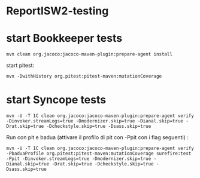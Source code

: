 # ReportISW2-testing

# start Bookkeeper tests

    mvn clean org.jacoco:jacoco-maven-plugin:prepare-agent install

  start pitest:
  
    mvn -DwithHistory org.pitest:pitest-maven:mutationCoverage




# start Syncope tests
  
    mvn -U -T 1C clean org.jacoco:jacoco-maven-plugin:prepare-agent verify -Dinvoker.streamLogs=true -Dmodernizer.skip=true -Dianal.skip=true -Drat.skip=true -Dcheckstyle.skip=true -Dsass.skip=true
    
    
  Run con pit e badua (attivare il profilo di pit con -Ppit con i flag seguenti) :

    mvn -U -T 1C clean org.jacoco:jacoco-maven-plugin:prepare-agent verify -PbaduaProfile org.pitest:pitest-maven:mutationCoverage surefire:test -Ppit -Dinvoker.streamLogs=true -Dmodernizer.skip=true -Dianal.skip=true -Drat.skip=true -Dcheckstyle.skip=true -Dsass.skip=true
  
  
  
